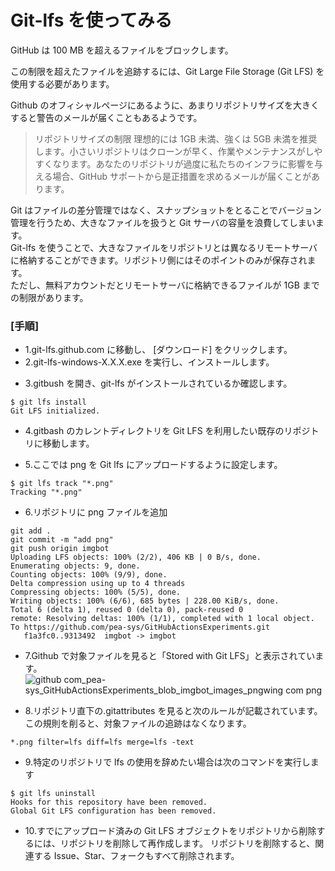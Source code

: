 # Git-lfs を使ってみる

GitHub は 100 MB を超えるファイルをブロックします。

この制限を超えたファイルを追跡するには、Git Large File Storage (Git LFS) を使用する必要があります。

Github のオフィシャルページにあるように、あまりリポジトリサイズを大きくすると警告のメールが届くこともあるようです。

> リポジトリサイズの制限
> 理想的には 1GB 未満、強くは 5GB 未満を推奨します。小さいリポジトリはクローンが早く、作業やメンテナンスがしやすくなります。あなたのリポジトリが過度に私たちのインフラに影響を与える場合、GitHub サポートから是正措置を求めるメールが届くことがあります。

Git はファイルの差分管理ではなく、スナップショットをとることでバージョン管理を行うため、大きなファイルを扱うと Git サーバの容量を浪費してしまいます。  
Git-lfs を使うことで、大きなファイルをリポジトリとは異なるリモートサーバに格納することができます。リポジトリ側にはそのポイントのみが保存されます。  
ただし、無料アカウントだとリモートサーバに格納できるファイルが 1GB までの制限があります。

### [手順]

- 1.git-lfs.github.com に移動し、 [ダウンロード] をクリックします。
- 2.git-lfs-windows-X.X.X.exe を実行し、インストールします。

* 3.gitbush を開き、git-lfs がインストールされているか確認します。

```
$ git lfs install
Git LFS initialized.
```

- 4.gitbash のカレントディレクトリを Git LFS を利用したい既存のリポジトリに移動します。

- 5.ここでは png を Git lfs にアップロードするように設定します。

```
$ git lfs track "*.png"
Tracking "*.png"
```

- 6.リポジトリに png ファイルを追加

```
git add .
git commit -m "add png"
git push origin imgbot
Uploading LFS objects: 100% (2/2), 406 KB | 0 B/s, done.
Enumerating objects: 9, done.
Counting objects: 100% (9/9), done.
Delta compression using up to 4 threads
Compressing objects: 100% (5/5), done.
Writing objects: 100% (6/6), 685 bytes | 228.00 KiB/s, done.
Total 6 (delta 1), reused 0 (delta 0), pack-reused 0
remote: Resolving deltas: 100% (1/1), completed with 1 local object.
To https://github.com/pea-sys/GitHubActionsExperiments.git
   f1a3fc0..9313492  imgbot -> imgbot

```

- 7.Github で対象ファイルを見ると「Stored with Git LFS」と表示されています。  
  ![github com_pea-sys_GitHubActionsExperiments_blob_imgbot_images_pngwing com png](https://user-images.githubusercontent.com/49807271/199713613-054d34cc-73d7-469b-8060-6a520e859e2b.png)

* 8.リポジトリ直下の.gitattributes を見ると次のルールが記載されています。
  この規則を削ると、対象ファイルの追跡はなくなります。

```
*.png filter=lfs diff=lfs merge=lfs -text
```

- 9.特定のリポジトリで lfs の使用を辞めたい場合は次のコマンドを実行します

```
$ git lfs uninstall
Hooks for this repository have been removed.
Global Git LFS configuration has been removed.
```

- 10.すでにアップロード済みの Git LFS オブジェクトをリポジトリから削除するには、リポジトリを削除して再作成します。 リポジトリを削除すると、関連する Issue、Star、フォークもすべて削除されます。
